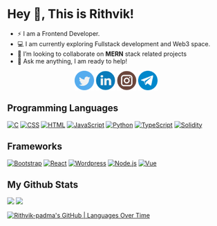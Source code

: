 # Hey 👋, This is Rithvik!

- ⚡ I am a Frontend Developer.
- 💻 I am currently exploring Fullstack development and Web3 space.
- 👯 I’m looking to collaborate on **MERN** stack related projects
- 💬 Ask me anything, I am ready to help!  
    
<p align="center">
    <a href="https://twitter.com/Rithvik_op"><img align="center" src="https://raw.githubusercontent.com/Rithvik-padma/Rithvik-padma/main/assets/twitter.svg" alt="Rithvik" height="45" width="45" /></a>
    <a href="https://www.linkedin.com/in/sai-rithvik-padma-6229ba224" target="blank"><img align="center" src="https://raw.githubusercontent.com/Rithvik-padma/Rithvik-padma/main/assets/linkedin.svg" alt="Sai-Rithvik-padma" height="45" width="45" /></a>
    <a href="https://www.instagram.com/rithvikp03"><img align="center" src="https://raw.githubusercontent.com/Rithvik-padma/Rithvik-padma/main/assets/instagram.svg" alt="Rithvik-padma" height="45" width="45" /></a>
    <a href="https://telegram.dog/Do_nt_Be_afraid"><img align="center" src="https://raw.githubusercontent.com/Prince-Mendiratta/Prince-Mendiratta/main/assets/telegram.svg" alt="DontBeAfraid" height="45" width="45" /></a>
</p>

## Programming Languages  

<p>
  <a href="#"><img alt="C" src="https://custom-icon-badges.herokuapp.com/badge/C-03599C.svg?logo=c-in-hexagon&logoColor=white" height="24"></a>
  <a href="#"><img alt="CSS" src="https://img.shields.io/badge/CSS-1572B6.svg?logo=css3&logoColor=white" height="24"></a>
  <a href="#"><img alt="HTML" src="https://img.shields.io/badge/HTML-E34F26.svg?logo=html5&logoColor=white" height="24"></a>
  <a href="#"><img alt="JavaScript" src="https://img.shields.io/badge/JavaScript-F7DF1E.svg?logo=javascript&logoColor=black" height="24"></a>
  <a href="#"><img alt="Python" src="https://img.shields.io/badge/Python-14354C.svg?logo=python&logoColor=white" height="24"></a>
  <a href="#"><img alt="TypeScript" src="https://img.shields.io/badge/TypeScript-007ACC.svg?logo=typescript&logoColor=white" height="24"></a>
  <a href="#"><img alt="Solidity" src="https://img.shields.io/badge/Solidity-000000.svg?logo=solidity&logoColor=white" height="24"></a>
</p>

## Frameworks

<p>
  <a href="#"><img alt="Bootstrap" src="https://img.shields.io/badge/Bootstrap-7952B3.svg?logo=bootstrap&logoColor=white" height="24"></a>
  <a href="#"><img alt="React" src="https://img.shields.io/badge/React-20232a.svg?logo=react&logoColor=%2361DAFB" height="24"></a>
  <a href="#"><img alt="Wordpress" src="https://img.shields.io/badge/Wordpress-21759B?logo=wordpress&logoColor=white" height="24"></a>
  <a href="#"><img alt="Node.js" src="https://img.shields.io/badge/Node.js-43853D.svg?logo=node.js&logoColor=white" height="24"></a>
  <a href="#"><img alt="Vue" src="https://img.shields.io/badge/Vue-41B883.svg?logo=vue.js&logoColor=white" height="24"></a>
</p>

## My Github Stats

<p>
<img width=600em src="https://github-readme-stats.vercel.app/api?username=Rithvik-padma&count_private=true&include_all_commits=true&label=PRs&show_icons=true&theme=radical&hide_border=true&hide_rank=true" />
<img src="https://streak-stats.demolab.com?user=Rithvik-padma&theme=radical&hide_border=true" width=600em />
</p>

[![Rithvik-padma's GitHub | Languages Over Time](https://stats.quine.sh/Rithvik-padma/languages-over-time?theme=dark)](https://quine.sh?utm_source=widgets&utm_campaign=Rithvik-padma)


